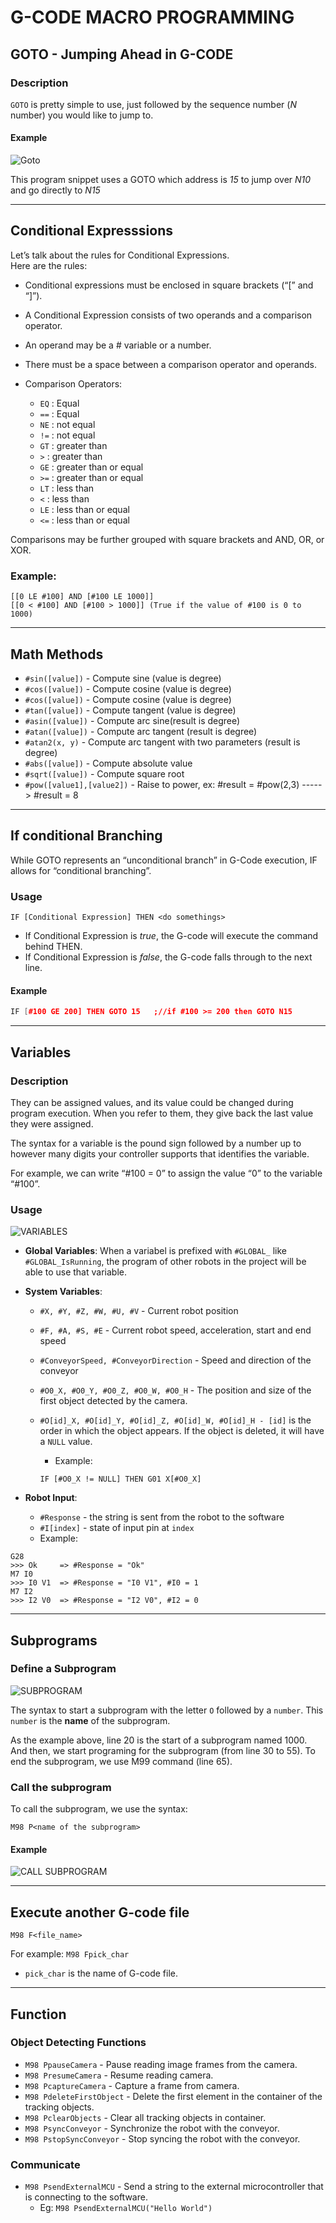 # G-CODE MACRO PROGRAMMING

## GOTO - Jumping Ahead in G-CODE

### Description

`GOTO` is pretty simple to use, just followed by the sequence number (*N* number) you would like to jump to.

#### Example

![Goto](https://raw.githubusercontent.com/VanThanBK/deltax-mkdocs/master/docs/images/GOTO.png)

This program snippet uses a GOTO which address is *15* to jump over *N10* and go directly to *N15*

---

## Conditional Expresssions

Let’s talk about the rules for Conditional Expressions.  
Here are the rules:

* Conditional expressions must be enclosed in square brackets (“[” and “]”).
* A Conditional Expression consists of two operands and a comparison operator.
* An operand may be a # variable or a number.
* There must be a space between a comparison operator and operands.
* Comparison Operators:

    * `EQ` : Equal
    * `==` : Equal
    * `NE` : not equal
    * `!=` : not equal
    * `GT` : greater than
    * `>`  : greater than
    * `GE` : greater than or equal
    * `>=` : greater than or equal
    * `LT` : less than
    * `<`  : less than
    * `LE` : less than or equal
    * `<=` : less than or equal

Comparisons may be further grouped with square brackets and AND, OR, or XOR.

### Example:

```
[[0 LE #100] AND [#100 LE 1000]] 
[[0 < #100] AND [#100 > 1000]] (True if the value of #100 is 0 to 1000)
```

---

## Math Methods

* `#sin([value])`  - Compute sine (value is degree)
* `#cos([value])`  - Compute cosine (value is degree)
* `#cos([value])`  - Compute cosine (value is degree)
* `#tan([value])`  - Compute tangent (value is degree)
* `#asin([value])` - Compute arc sine(result is degree)
* `#atan([value])` - Compute arc tangent (result is degree)
* `#atan2(x, y)`   - Compute arc tangent with two parameters (result is degree)
* `#abs([value])` - Compute absolute value
* `#sqrt([value])` - Compute square root
* `#pow([value1],[value2])` - Raise to power, ex: #result = #pow(2,3) -----> #result = 8

---

## If conditional Branching

While GOTO represents an “unconditional branch” in G-Code execution, IF allows for “conditional branching”. 

### Usage

```
IF [Conditional Expression] THEN <do somethings>
```

* If Conditional Expression is *true*, the G-code will execute the command behind THEN.
* If Conditional Expression is *false*, the G-code falls through to the next line.

#### Example

```c++
IF [#100 GE 200] THEN GOTO 15   ;//if #100 >= 200 then GOTO N15
```

---

## Variables

### Description

They can be assigned values, and its value could be changed during program execution. When you refer to them, they give back the last value they were assigned.

The syntax for a variable is the pound sign followed by a number up to however many digits your controller supports that identifies the variable.

For example, we can write “#100 = 0” to assign the value “0” to the variable “#100”.

### Usage

![VARIABLES](https://raw.githubusercontent.com/VanThanBK/deltax-mkdocs/master/docs/images/VARIABLES.png)

* **Global Variables**: When a variabel is prefixed with `#GLOBAL_` like `#GLOBAL_IsRunning`, the program of other robots in the project will be able to use that variable.
* **System Variables**:

    - `#X, #Y, #Z, #W, #U, #V` - Current robot position
    - `#F, #A, #S, #E` - Current robot speed, acceleration, start and end speed
    - `#ConveyorSpeed, #ConveyorDirection` - Speed and direction of the conveyor
    - `#O0_X, #O0_Y, #O0_Z, #O0_W, #O0_H` - The position and size of the first object detected by the camera.
    - `#O[id]_X, #O[id]_Y, #O[id]_Z, #O[id]_W, #O[id]_H - [id]` is the order in which the object appears. If the object is deleted, it will have a `NULL` value. 
        - Example:

        ```
        IF [#O0_X != NULL] THEN G01 X[#O0_X]
        ```

* **Robot Input**:
    * `#Response` - the string is sent from the robot to the software
    * `#I[index]` - state of input pin at `index`
    * Example:

```
G28
>>> Ok     => #Response = "Ok"
M7 I0
>>> I0 V1  => #Response = "I0 V1", #I0 = 1
M7 I2
>>> I2 V0  => #Response = "I2 V0", #I2 = 0
```

---

## Subprograms

### Define a Subprogram

![SUBPROGRAM](https://raw.githubusercontent.com/VanThanBK/deltax-mkdocs/master/docs/images/subprogram.png)

The syntax to start a subprogram with the letter `O` followed by a `number`. This `number` is the **name** of the subprogram.

As the example above, line 20 is the start of a subprogram named 1000. And then, we start programing for the subprogram (from line 30 to 55). To end the subprogram, we use M99 command (line 65).

### Call the subprogram

To call the subprogram, we use the syntax: 
```
M98 P<name of the subprogram> 
```
#### Example

![CALL SUBPROGRAM](https://raw.githubusercontent.com/VanThanBK/deltax-mkdocs/master/docs/images/subprogram2.png)

---

## Execute another G-code file

```
M98 F<file_name>
```

For example: `M98 Fpick_char`

* `pick_char` is the name of G-code file.

---

## Function

### Object Detecting Functions

* `M98 PpauseCamera` - Pause reading image frames from the camera.
* `M98 PresumeCamera` - Resume reading camera.
* `M98 PcaptureCamera` - Capture a frame from camera.
* `M98 PdeleteFirstObject` - Delete the first element in the container of the tracking objects.
* `M98 PclearObjects` - Clear all tracking objects in container.
* `M98 PsyncConveyor` - Synchronize the robot with the conveyor.
* `M98 PstopSyncConveyor` - Stop syncing the robot with the conveyor.

### Communicate

* `M98 PsendExternalMCU` - Send a string to the external microcontroller that is connecting to the software.
    * Eg: `M98 PsendExternalMCU("Hello World")`